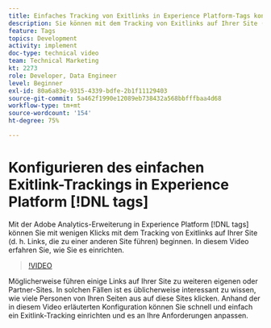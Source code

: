 ```yaml
---
title: Einfaches Tracking von Exitlinks in Experience Platform-Tags konfigurieren
description: Sie können mit dem Tracking von Exitlinks auf Ihrer Site (Links, die zu einer anderen Site führen) mit nur wenigen Klicks in der Adobe Analytics-Erweiterung in Experience Platform-Tags beginnen. In diesem Video erfahren Sie, wie Sie dies einrichten.
feature: Tags
topics: Development
activity: implement
doc-type: technical video
team: Technical Marketing
kt: 2273
role: Developer, Data Engineer
level: Beginner
exl-id: 80a6a83e-9315-4339-bdfe-2b1f11129403
source-git-commit: 5a462f1990e12089eb738432a568bbfffbaa4d68
workflow-type: tm+mt
source-wordcount: '154'
ht-degree: 75%

---
```


# Konfigurieren des einfachen Exitlink-Trackings in Experience Platform [!DNL tags]

Mit der Adobe Analytics-Erweiterung in Experience Platform [!DNL tags] können Sie mit wenigen Klicks mit dem Tracking von Exitlinks auf Ihrer Site (d. h. Links, die zu einer anderen Site führen) beginnen. In diesem Video erfahren Sie, wie Sie es einrichten.

>[!VIDEO](https://video.tv.adobe.com/v/25763/?quality=12&learn=on)

Möglicherweise führen einige Links auf Ihrer Site zu weiteren eigenen oder Partner-Sites. In solchen Fällen ist es üblicherweise interessant zu wissen, wie viele Personen von Ihren Seiten aus auf diese Sites klicken. Anhand der in diesem Video erläuterten Konfiguration können Sie schnell und einfach ein Exitlink-Tracking einrichten und es an Ihre Anforderungen anpassen.
